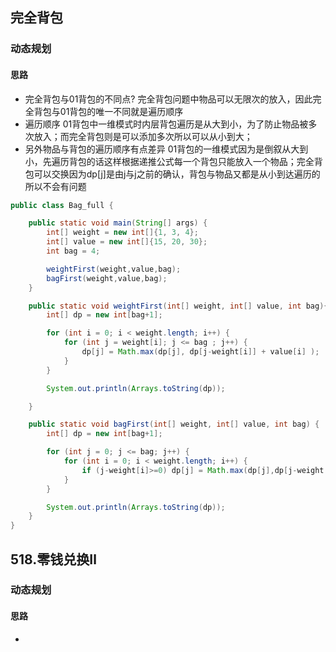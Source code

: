## 完全背包
### 动态规划
#### 思路
- 完全背包与01背包的不同点?
完全背包问题中物品可以无限次的放入，因此完全背包与01背包的唯一不同就是遍历顺序
- 遍历顺序
01背包中一维模式时内层背包遍历是从大到小，为了防止物品被多次放入；而完全背包则是可以添加多次所以可以从小到大；
- 另外物品与背包的遍历顺序有点差异
01背包的一维模式因为是倒叙从大到小，先遍历背包的话这样根据递推公式每一个背包只能放入一个物品；完全背包可以交换因为dp[j]是由j与j之前的确认，背包与物品又都是从小到达遍历的所以不会有问题

```java
public class Bag_full {

    public static void main(String[] args) {
        int[] weight = new int[]{1, 3, 4};
        int[] value = new int[]{15, 20, 30};
        int bag = 4;

        weightFirst(weight,value,bag);
        bagFirst(weight,value,bag);
    }

    public static void weightFirst(int[] weight, int[] value, int bag){
        int[] dp = new int[bag+1];

        for (int i = 0; i < weight.length; i++) {
            for (int j = weight[i]; j <= bag ; j++) {
                dp[j] = Math.max(dp[j], dp[j-weight[i]] + value[i] );
            }
        }

        System.out.println(Arrays.toString(dp));

    }

    public static void bagFirst(int[] weight, int[] value, int bag) {
        int[] dp = new int[bag+1];

        for (int j = 0; j <= bag; j++) {
            for (int i = 0; i < weight.length; i++) {
                if (j-weight[i]>=0) dp[j] = Math.max(dp[j],dp[j-weight[i]]+value[i]);
            }
        }

        System.out.println(Arrays.toString(dp));
    }
}
```

## 518.零钱兑换Ⅱ
### 动态规划
#### 思路
- 
